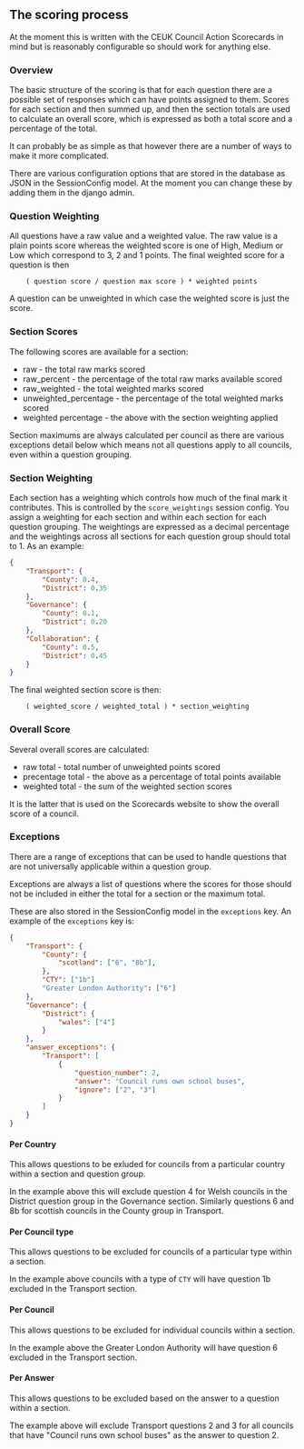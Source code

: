 ## The scoring process

At the moment this is written with the CEUK Council Action Scorecards in
mind but is reasonably configurable so should work for anything else.

### Overview

The basic structure of the scoring is that for each question there are a
possible set of responses which can have points assigned to them. Scores
for each section and then summed up, and then the section totals are
used to calculate an overall score, which is expressed as both a total
score and a percentage of the total.

It can probably be as simple as that however there are a number of ways
to make it more complicated.

There are various configuration options that are stored in the database
as JSON in the SessionConfig model. At the moment you can change these
by adding them in the django admin.

### Question Weighting

All questions have a raw value and a weighted value. The raw value is a
plain points score whereas the weighted score is one of High, Medium or
Low which correspond to 3, 2 and 1 points. The final weighted score for
a question is then


```
    ( question score / question max score ) * weighted points
```

A question can be unweighted in which case the weighted score is just the
score.

### Section Scores

The following scores are available for a section:

* raw - the total raw marks scored
* raw_percent - the percentage of the total raw marks available scored
* raw_weighted - the total weighted marks scored
* unweighted_percentage - the percentage of the total weighted marks
    scored
* weighted percentage - the above with the section weighting applied

Section maximums are always calculated per council as there are various
exceptions detail below which means not all questions apply to all
councils, even within a question grouping.

### Section Weighting

Each section has a weighting which controls how much of the final mark
it contributes. This is controlled by the `score_weightings` session
config. You assign a weighting for each section and within each section
for each question grouping. The weightings are expressed as a decimal
percentage and the weightings across all sections for each question
group should total to 1. As an example:

```json
{
    "Transport": {
        "County": 0.4,
        "District": 0.35
    },
    "Governance": {
        "County": 0.1,
        "District": 0.20
    },
    "Collaboration": {
        "County": 0.5,
        "District": 0.45
    }
}

```

The final weighted section score is then:

```
    ( weighted_score / weighted_total ) * section_weighting
```

### Overall Score

Several overall scores are calculated:

* raw total - total number of unweighted points scored
* precentage total - the above as a percentage of total points available
* weighted total - the sum of the weighted section scores

It is the latter that is used on the Scorecards website to show the
overall score of a council.

### Exceptions

There are a range of exceptions that can be used to handle questions
that are not universally applicable within a question group.

Exceptions are always a list of questions where the scores for those
should not be included in either the total for a section or the maximum
total.

These are also stored in the SessionConfig model in the `exceptions`
key. An example of the `exceptions` key is:

```json
{
    "Transport": {
        "County": {
            "scotland": ["6", "8b"],
        },
        "CTY": ["1b"]
        "Greater London Authority": ["6"]
    },
    "Governance": {
        "District": {
            "wales": ["4"]
        }
    },
    "answer_exceptions": {
        "Transport": [
            {
                "question_number": 2,
                "answer": "Council runs own school buses",
                "ignore": ["2", "3"]
            }
        ]
    }
}

```

#### Per Country

This allows questions to be exluded for councils from a particular
country within a section and question group.

In the example above this will exclude question 4 for Welsh councils in
the District question group in the Governance section. Similarly
questions 6 and 8b for scottish councils in the County group in
Transport.

#### Per Council type

This allows questions to be excluded for councils of a particular type
within a section.

In the example above councils with a type of `CTY` will have question 1b
excluded in the Transport section.

#### Per Council

This allows questions to be excluded for individual councils within a
section.

In the example above the Greater London Authority will have question 6
excluded in the Transport section.

#### Per Answer

This allows questions to be excluded based on the answer to a question
within a section.

The example above will exclude Transport questions 2 and 3 for all councils
that have "Council runs own school buses" as the answer to question 2.


